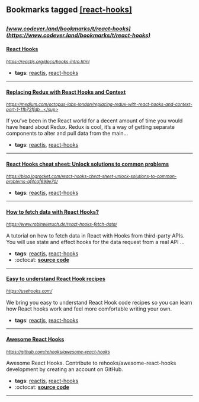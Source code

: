 ## Bookmarks tagged [[react-hooks]](https://www.codever.land/search?q=[react-hooks])

_<sup><sup>[www.codever.land/bookmarks/t/react-hooks](https://www.codever.land/bookmarks/t/react-hooks)</sup></sup>_
---
#### [React Hooks](https://reactjs.org/docs/hooks-intro.html)
_<sup>https://reactjs.org/docs/hooks-intro.html</sup>_

* **tags**: [reactjs](../tagged/reactjs.md), [react-hooks](../tagged/react-hooks.md)
---
#### [Replacing Redux with React Hooks and Context](https://medium.com/octopus-labs-london/replacing-redux-with-react-hooks-and-context-part-1-11b72ffdb533)
_<sup>https://medium.com/octopus-labs-london/replacing-redux-with-react-hooks-and-context-part-1-11b72ffdb...</sup>_

If you’ve been in the React world for a decent amount of time you would have heard about Redux. Redux is cool, it’s a way of getting separate components to alter and pull data from the main…
* **tags**: [reactjs](../tagged/reactjs.md), [react-hooks](../tagged/react-hooks.md)
---
#### [React Hooks cheat sheet: Unlock solutions to common problems](https://blog.logrocket.com/react-hooks-cheat-sheet-unlock-solutions-to-common-problems-af4caf699e70/)
_<sup>https://blog.logrocket.com/react-hooks-cheat-sheet-unlock-solutions-to-common-problems-af4caf699e70/</sup>_

* **tags**: [reactjs](../tagged/reactjs.md), [react-hooks](../tagged/react-hooks.md)
---
#### [How to fetch data with React Hooks?](https://www.robinwieruch.de/react-hooks-fetch-data/)
_<sup>https://www.robinwieruch.de/react-hooks-fetch-data/</sup>_

A tutorial on how to fetch data in React with Hooks from third-party APIs. You will use state and effect hooks for the data request from a real API ...
* **tags**: [reactjs](../tagged/reactjs.md), [react-hooks](../tagged/react-hooks.md)
* :octocat: **[source code](https://github.com/the-road-to-learn-react/react-hooks-introduction)**
---
#### [Easy to understand React Hook recipes](https://usehooks.com/)
_<sup>https://usehooks.com/</sup>_

We bring you easy to understand React Hook code recipes so you can learn how React hooks work and feel more comfortable writing your own.
* **tags**: [reactjs](../tagged/reactjs.md), [react-hooks](../tagged/react-hooks.md)
---
#### [Awesome React Hooks](https://github.com/rehooks/awesome-react-hooks)
_<sup>https://github.com/rehooks/awesome-react-hooks</sup>_

Awesome React Hooks. Contribute to rehooks/awesome-react-hooks development by creating an account on GitHub.
* **tags**: [reactjs](../tagged/reactjs.md), [react-hooks](../tagged/react-hooks.md)
* :octocat: **[source code](https://github.com/rehooks/awesome-react-hooks)**
---
